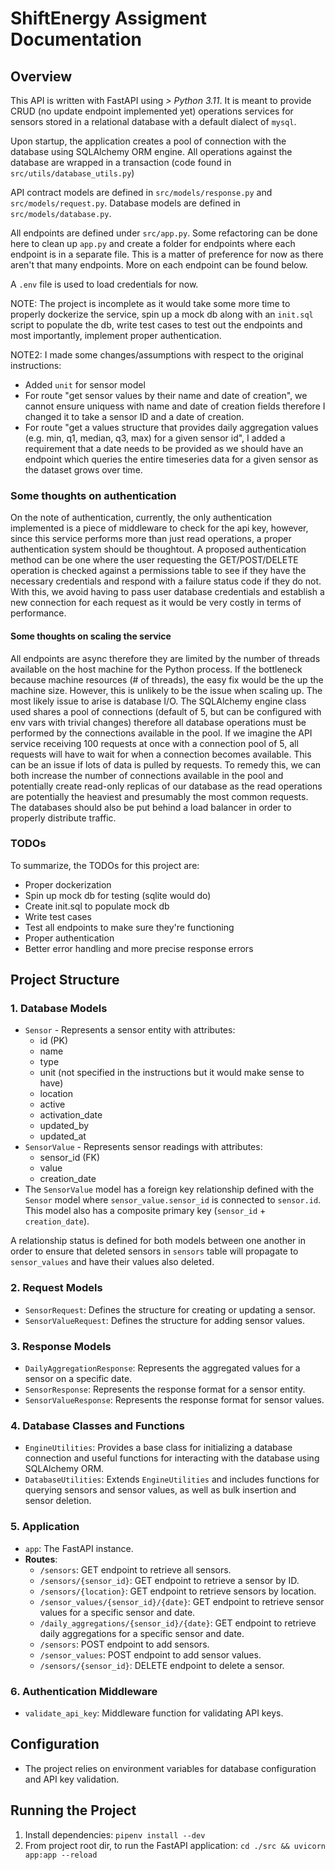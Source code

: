 # ShiftEnergy Assigment Documentation


## Overview

This API is written with FastAPI using *> Python 3.11*. It is meant to provide CRUD (no update endpoint implemented yet) operations services for sensors stored in a relational database with a default dialect of `mysql`. 

Upon startup, the application creates a pool of connection with the database using SQLAlchemy ORM engine. All operations against the database are wrapped in a transaction (code found in `src/utils/database_utils.py`)

API contract models are defined in `src/models/response.py` and `src/models/request.py`. Database models are defined in `src/models/database.py`.

All endpoints are defined under `src/app.py`. Some refactoring can be done here to clean up `app.py` and create a folder for endpoints where each endpoint is in a separate file. This is a matter of preference for now as there aren't that many endpoints. More on each endpoint can be found below.

A `.env` file is used to load credentials for now.

NOTE: The project is incomplete as it would take some more time to properly dockerize the service, spin up a mock db along with an `init.sql` script to populate the db, write test cases to test out the endpoints and most importantly, implement proper authentication.

NOTE2: I made some changes/assumptions with respect to the original instructions:
 - Added `unit` for sensor model
 - For route "get sensor values by their name and date of creation", we cannot ensure uniquess with name and date of creation fields therefore I changed it to take a sensor ID and a date of creation.
 - For route "get a values structure that provides daily aggregation values (e.g. min, q1, median, q3, max) for a given sensor id", I added a requirement that a date needs to be provided as we should have an endpoint which queries the entire timeseries data for a given sensor as the dataset grows over time.

### Some thoughts on authentication

On the note of authentication, currently, the only authentication implemented is a piece of middleware to check for the api key, however, since this service performs more than just read operations, a proper authentication system should be thoughtout. A proposed authentication method can be one where the user requesting the GET/POST/DELETE operation is checked against a permissions table to see if they have the necessary credentials and respond with a failure status code if they do not. With this, we avoid having to pass user database credentials and establish a new connection for each request as it would be very costly in terms of performance.

#### Some thoughts on scaling the service

All endpoints are async therefore they are limited by the number of threads available on the host machine for the Python process. If the bottleneck because machine resources (# of threads), the easy fix would be the up the machine size. However, this is unlikely to be the issue when scaling up. The most likely issue to arise is database I/O. The SQLAlchemy engine class used shares a pool of connections (default of 5, but can be configured with env vars with trivial changes) therefore all database operations must be performed by the connections available in the pool. If we imagine the API service receiving 100 requests at once with a connection pool of 5, all requests will have to wait for when a connection becomes available. This can be an issue if lots of data is pulled by requests. To remedy this, we can both increase the number of connections available in the pool and potentially create read-only replicas of our database as the read operations are potentially the heaviest and presumably the most common requests. The databases should also be put behind a load balancer in order to properly distribute traffic.

### TODOs

To summarize, the TODOs for this project are:
 - Proper dockerization
 - Spin up mock db for testing (sqlite would do)
 - Create init.sql to populate mock db
 - Write test cases
 - Test all endpoints to make sure they're functioning
 - Proper authentication
 - Better error handling and more precise response errors

## Project Structure

### 1. Database Models

- `Sensor` - Represents a sensor entity with attributes:
    - id (PK)
    - name
    - type
    - unit (not specified in the instructions but it would make sense to have)
    - location
    - active
    - activation_date
    - updated_by
    - updated_at
- `SensorValue` - Represents sensor readings with attributes:
    - sensor_id (FK)
    - value
    - creation_date
 - The `SensorValue` model has a foreign key relationship defined with the `Sensor` model where `sensor_value.sensor_id` is connected to `sensor.id`. This model also has a composite primary key (`sensor_id` + `creation_date`).

A relationship status is defined for both models between one another in order to ensure that deleted sensors in `sensors` table will propagate to `sensor_values` and have their values also deleted.

### 2. Request Models

- `SensorRequest`: Defines the structure for creating or updating a sensor.
- `SensorValueRequest`: Defines the structure for adding sensor values.

### 3. Response Models

- `DailyAggregationResponse`: Represents the aggregated values for a sensor on a specific date.
- `SensorResponse`: Represents the response format for a sensor entity.
- `SensorValueResponse`: Represents the response format for sensor values.

### 4. Database Classes and Functions

- `EngineUtilities`: Provides a base class for initializing a database connection and useful functions for interacting with the database using SQLAlchemy ORM.
- `DatabaseUtilities`: Extends `EngineUtilities` and includes functions for querying sensors and sensor values, as well as bulk insertion and sensor deletion.

### 5. Application

- `app`: The FastAPI instance.
- **Routes**:
  - `/sensors`: GET endpoint to retrieve all sensors.
  - `/sensors/{sensor_id}`: GET endpoint to retrieve a sensor by ID.
  - `/sensors/{location}`: GET endpoint to retrieve sensors by location.
  - `/sensor_values/{sensor_id}/{date}`: GET endpoint to retrieve sensor values for a specific sensor and date.
  - `/daily_aggregations/{sensor_id}/{date}`: GET endpoint to retrieve daily aggregations for a specific sensor and date.
  - `/sensors`: POST endpoint to add sensors.
  - `/sensor_values`: POST endpoint to add sensor values.
  - `/sensors/{sensor_id}`: DELETE endpoint to delete a sensor.

### 6. Authentication Middleware

- `validate_api_key`: Middleware function for validating API keys.

## Configuration

- The project relies on environment variables for database configuration and API key validation.

## Running the Project

1. Install dependencies: `pipenv install --dev`
2. From project root dir, to run the FastAPI application: `cd ./src && uvicorn app:app --reload`
